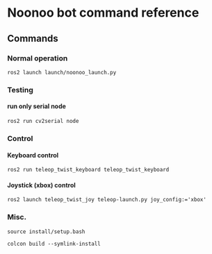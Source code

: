 # Noonoo bot command reference

## Commands

### Normal operation

`ros2 launch launch/noonoo_launch.py`

### Testing

#### run only serial node

`ros2 run cv2serial node`

### Control

#### Keyboard control

`ros2 run teleop_twist_keyboard teleop_twist_keyboard`

#### Joystick (xbox) control

`ros2 launch teleop_twist_joy teleop-launch.py joy_config:='xbox'`

### Misc.

`source install/setup.bash`

`colcon build --symlink-install`